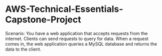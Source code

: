 # AWS-Technical-Essentials-Capstone-Project
Scenario: You have a web application that accepts requests from the internet. Clients can send requests to query for data. When a request comes in, the web application queries a MySQL database and returns the data to the client.
